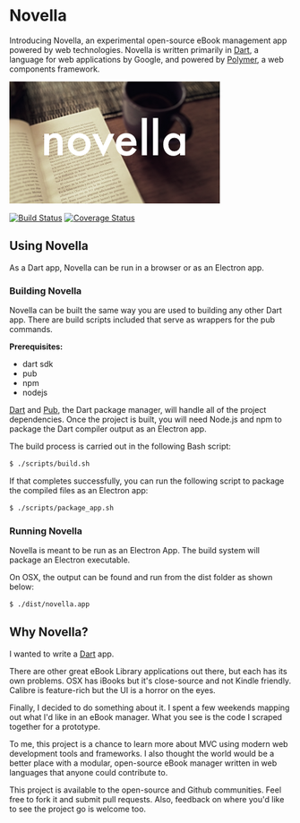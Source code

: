 <!---
Copyright (c) 2015, Steven Bennett.  All rights reserved.  Please see the AUTHORS file for collaborators. This code is distributed with a copy of the MIT license.  Please see the LICENSE file for details and rights.
--->
# Novella

Introducing Novella, an experimental open-source eBook management app powered by web technologies.  Novella is written primarily in [Dart](https://www.dartlang.org), a language for web applications by Google, and powered by [Polymer](https://www.polymer-project.org), a web components framework.

![alt text](https://github.com/spbennett/novella/raw/master/img/novella_1.png "novella")

<!---
BEGIN BUILD WIDGETS
-->
[![Build Status](https://travis-ci.org/spbennett/novella.svg?branch=master)](https://travis-ci.org/spbennett/novella)
[![Coverage Status](https://coveralls.io/repos/spbennett/novella/badge.svg)](https://coveralls.io/r/spbennett/novella)
<!---
END BUILD WIDGETS
-->

## Using Novella

As a Dart app, Novella can be run in a browser or as an Electron app.

### Building Novella

Novella can be built the same way you are used to building any other Dart app.  There are build scripts included that serve as wrappers for the pub commands.

__Prerequisites:__
- dart sdk
- pub
- npm
- nodejs

[Dart](https://www.dartlang.org) and [Pub](https://pub.dartlang.org/), the Dart package manager, will handle all of the project dependencies.  Once the project is built, you will need Node.js and npm to package the Dart compiler output as an Electron app.

The build process is carried out in the following Bash script:
```bash
$ ./scripts/build.sh
```

If that completes successfully, you can run the following script to package the compiled files as an Electron app:
```bash
$ ./scripts/package_app.sh
```
### Running Novella

Novella is meant to be run as an Electron App.  The build system will package an Electron executable.

On OSX, the output can be found and run from the dist folder as shown below:
```bash
$ ./dist/novella.app
```


## Why Novella?

I wanted to write a [Dart](https://www.dartlang.org) app.

There are other great eBook Library applications out there, but each has its own problems.  OSX has iBooks but it's close-source and not Kindle friendly.  Calibre is feature-rich but the UI is a horror on the eyes.

Finally, I decided to do something about it.  I spent a few weekends mapping out what I'd like in an eBook manager.  What you see is the code I scraped together for a prototype.

To me, this project is a chance to learn more about MVC using modern web development tools and frameworks.  I also thought the world would be a better place with a modular, open-source eBook manager written in web languages that anyone could contribute to.

This project is available to the open-source and Github communities.  Feel free to fork it and submit pull requests.  Also, feedback on where you'd like to see the project go is welcome too.
